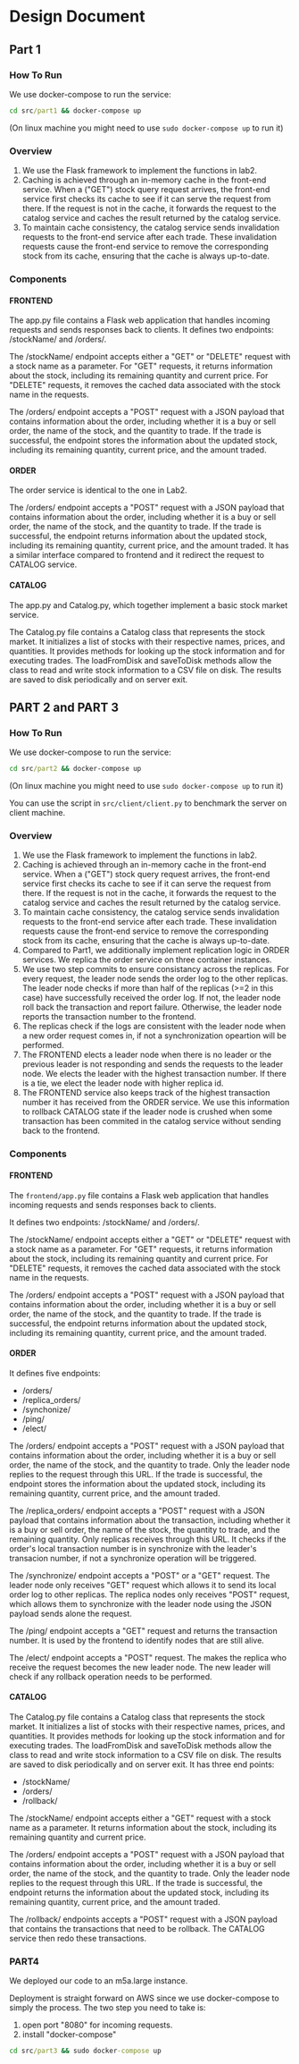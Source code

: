 # Design Document
## Part 1
### How To Run
We use docker-compose to run the service:
```cmd
cd src/part1 && docker-compose up
```
(On linux machine you might need to use `sudo docker-compose up` to run it)

### Overview
1. We use the Flask framework to implement the functions in lab2.
2. Caching is achieved through an in-memory cache in the front-end service. When a ("GET") stock query request arrives, the front-end service first checks its cache to see if it can serve the request from there. If the request is not in the cache, it forwards the request to the catalog service and caches the result returned by the catalog service.
3. To maintain cache consistency, the catalog service sends invalidation requests to the front-end service after each trade. These invalidation requests cause the front-end service to remove the corresponding stock from its cache, ensuring that the cache is always up-to-date.


### Components
#### FRONTEND

The app.py file contains a Flask web application that handles incoming requests and sends responses back to clients. It defines two endpoints: /stockName/<name> and /orders/.

The /stockName/<name> endpoint accepts either a "GET" or "DELETE" request with a stock name as a parameter. For "GET" requests, it returns information about the stock, including its remaining quantity and current price. For "DELETE" requests, it removes the cached data associated with the stock name in the requests.

The /orders/ endpoint accepts a "POST" request with a JSON payload that contains information about the order, including whether it is a buy or sell order, the name of the stock, and the quantity to trade. If the trade is successful, the endpoint stores the information about the updated stock, including its remaining quantity, current price, and the amount traded.

#### ORDER
The order service is identical to the one in Lab2. 

The /orders/ endpoint accepts a "POST" request with a JSON payload that contains information about the order, including whether it is a buy or sell order, the name of the stock, and the quantity to trade. If the trade is successful, the endpoint returns information about the updated stock, including its remaining quantity, current price, and the amount traded. It has a similar interface compared to frontend and it redirect the request to CATALOG service.

#### CATALOG
The app.py and Catalog.py, which together implement a basic stock market service.

The Catalog.py file contains a Catalog class that represents the stock market. It initializes a list of stocks with their respective names, prices, and quantities. It provides methods for looking up the stock information and for executing trades. The loadFromDisk and saveToDisk methods allow the class to read and write stock information to a CSV file on disk. The results are saved to disk periodically and on server exit.

## PART 2 and PART 3
### How To Run
We use docker-compose to run the service:
```cmd
cd src/part2 && docker-compose up
```
(On linux machine you might need to use `sudo docker-compose up` to run it)

You can use the script in `src/client/client.py` to benchmark the server on client machine.

### Overview
1. We use the Flask framework to implement the functions in lab2.
2. Caching is achieved through an in-memory cache in the front-end service. When a ("GET") stock query request arrives, the front-end service first checks its cache to see if it can serve the request from there. If the request is not in the cache, it forwards the request to the catalog service and caches the result returned by the catalog service.
3. To maintain cache consistency, the catalog service sends invalidation requests to the front-end service after each trade. These invalidation requests cause the front-end service to remove the corresponding stock from its cache, ensuring that the cache is always up-to-date.
4. Compared to Part1, we additionally implement replication logic in ORDER services. We replica the order service on three container instances. 
6. We use two step commits to ensure consistancy across the replicas. For every request, the leader node sends the order log to the other replicas.
The leader node checks if more than half of the replicas (>=2 in this case) have successfully received the order log. If not, the leader node roll back the transaction and report failure. Otherwise, the leader node reports the transaction number to the frontend.
7. The replicas check if the logs are consistent with the leader node when a new order request comes in, if not a synchronization opeartion will be performed.
8. The FRONTEND elects a leader node when there is no leader or the previous leader is not responding and sends the requests to the leader node. We elects the leader with the highest transaction number. If there is a tie, we elect the leader node with higher replica id.
9. The FRONTEND service also keeps track of the highest transaction number it has received from the ORDER service. We use this information to rollback CATALOG state if the leader node is crushed when some transaction has been commited in the catalog service without sending back to the frontend.

### Components
#### FRONTEND
The `frontend/app.py` file contains a Flask web application that handles incoming requests and sends responses back to clients. 

It defines two endpoints: /stockName/<name> and /orders/.

The /stockName/<name> endpoint accepts either a "GET" or "DELETE" request with a stock name as a parameter. For "GET" requests, it returns information about the stock, including its remaining quantity and current price. For "DELETE" requests, it removes the cached data associated with the stock name in the requests.

The /orders/ endpoint accepts a "POST" request with a JSON payload that contains information about the order, including whether it is a buy or sell order, the name of the stock, and the quantity to trade. If the trade is successful, the endpoint returns information about the updated stock, including its remaining quantity, current price, and the amount traded.

#### ORDER
It defines five endpoints: 
- /orders/
- /replica_orders/
- /synchonize/
- /ping/
- /elect/

The /orders/ endpoint accepts a "POST" request with a JSON payload that contains information about the order, including whether it is a buy or sell order, the name of the stock, and the quantity to trade. Only the leader node replies to the request through this URL. If the trade is successful, the endpoint stores the information about the updated stock, including its remaining quantity, current price, and the amount traded.

The /replica_orders/ endpoint accepts a "POST" request with a JSON payload that contains information about the transaction, including whether it is a buy or sell order, the name of the stock, the quantity to trade, and the remaining quantity. Only replicas receives through this URL. 
It checks if the order's local transaction number is in synchronize with the leader's transacion number, if not a synchronize operation will be triggered.

The /synchronize/ endpoint accepts a "POST" or a "GET" request. 
The leader node only receives "GET" request which allows it to send its local order log to other replicas.
The replica nodes only receives "POST" request, which allows them to synchronize with the leader node using the JSON payload sends alone the request. 

The /ping/ endpoint accepts a "GET" request and returns the transaction number. It is used by the frontend to identify nodes that are still alive.

The /elect/ endpoint accepts a "POST" request. The makes the replica who receive the request becomes the new leader node. 
The new leader will check if any rollback operation needs to be performed. 

#### CATALOG
The Catalog.py file contains a Catalog class that represents the stock market. It initializes a list of stocks with their respective names, prices, and quantities. It provides methods for looking up the stock information and for executing trades. The loadFromDisk and saveToDisk methods allow the class to read and write stock information to a CSV file on disk. The results are saved to disk periodically and on server exit.
It has three end points:
- /stockName/<name>
- /orders/
- /rollback/

The /stockName/<name> endpoint accepts either a "GET" request with a stock name as a parameter. It returns information about the stock, including its remaining quantity and current price. 

The /orders/ endpoint accepts a "POST" request with a JSON payload that contains information about the order, including whether it is a buy or sell order, the name of the stock, and the quantity to trade. Only the leader node replies to the request through this URL. If the trade is successful, the endpoint returns the information about the updated stock, including its remaining quantity, current price, and the amount traded.

The /rollback/ endpoints accepts a "POST" request with a JSON payload that contains the transactions that need to be rollback. The CATALOG service then redo these transactions. 

### PART4
We deployed our code to an m5a.large instance.

Deployment is straight forward on AWS since we use docker-compose to simply the process. 
The two step you need to take is:
1. open port "8080" for incoming requests. 
2. install "docker-compose" 
```cmd
cd src/part3 && sudo docker-compose up
```

